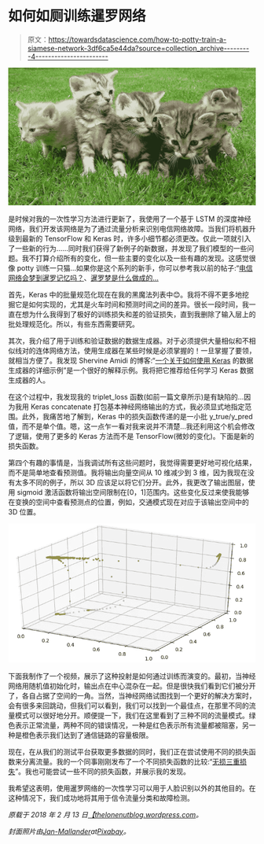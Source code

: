 # 如何如厕训练暹罗网络

> 原文：<https://towardsdatascience.com/how-to-potty-train-a-siamese-network-3df6ca5e44da?source=collection_archive---------4----------------------->

![](img/133895842c1ad88de9f581e07b2931e6.png)

是时候对我的一次性学习方法进行更新了，我使用了一个基于 LSTM 的深度神经网络，我们开发该网络是为了通过流量分析来识别电信网络故障。当我们将机器升级到最新的 TensorFlow 和 Keras 时，许多小细节都必须更改。仅此一项就引入了一些新的行为……同时我们获得了新例子的新数据，并发现了我们模型的一些问题。我不打算介绍所有的变化，但一些主要的变化以及一些有趣的发现。这感觉很像 potty 训练一只猫…如果你是这个系列的新手，你可以参考我以前的帖子:“[电信网络会梦到暹罗记忆吗？](https://thelonenutblog.wordpress.com/2017/12/14/do-telecom-networks-dreams-of-siamese-memories/)、[暹罗梦是什么做成的…](https://thelonenutblog.wordpress.com/2017/12/18/what-siamese-dreams-are-made-of/)

首先，Keras 中的批量规范化现在在我的黑魔法列表中😊。我将不得不更多地挖掘它是如何实现的，尤其是火车时间和预测时间之间的差异。很长一段时间，我一直在想为什么我得到了极好的训练损失和差的验证损失，直到我删除了输入层上的批处理规范化。所以，有些东西需要研究。

其次，我介绍了用于训练和验证数据的数据生成器。对于必须提供大量相似和不相似线对的连体网络方法，使用生成器在某些时候是必须掌握的！一旦掌握了要领，就相当方便了。我发现 Shervine Amidi 的博客:“[一个关于如何使用 Keras](https://stanford.edu/~shervine/blog/keras-how-to-generate-data-on-the-fly.html) 的数据生成器的详细示例”是一个很好的解释示例。我将把它推荐给任何学习 Keras 数据生成器的人。

在这个过程中，我发现我的 triplet_loss 函数(如前一篇文章所示)是有缺陷的…因为我用 Keras concatenate 打包基本神经网络输出的方式，我必须显式地指定范围。此外，我痛苦地了解到，Keras 中的损失函数传递的是一小批 y_true/y_pred 值，而不是单个值。嗯，这一点乍一看对我来说并不清楚…我还利用这个机会修改了逻辑，使用了更多的 Keras 方法而不是 TensorFlow(微妙的变化)。下面是新的损失函数。

第四个有趣的事情是，当我调试所有这些问题时，我觉得需要更好地可视化结果，而不是简单地查看预测值。我将输出向量空间从 10 维减少到 3 维，因为我现在没有太多不同的例子，所以 3D 应该足以将它们分开。此外，我更改了输出图层，使用 sigmoid 激活函数将输出空间限制在[0，1]范围内。这些变化反过来使我能够在变换的空间中查看预测点的位置，例如，交通模式现在对应于该输出空间中的 3D 位置。

![](img/7c4f9f282765ba54736cbcf2963a0141.png)

下面我制作了一个视频，展示了这种投射是如何通过训练而演变的。最初，当神经网络用随机值初始化时，输出点在中心混杂在一起。但是很快我们看到它们被分开了，各自占据了空间的一角。当然，当神经网络试图找到一个更好的解决方案时，会有很多来回跳动，但我们可以看到，我们可以找到一个最佳点，在那里不同的流量模式可以很好地分开。顺便提一下，我们在这里看到了三种不同的流量模式。绿色表示正常流量，两种不同的错误情况，一种是红色表示所有流量都被阻塞，另一种是橙色表示我们达到了通信链路的容量极限。

现在，在从我们的测试平台获取更多数据的同时，我们正在尝试使用不同的损失函数来分离流量。我的一个同事刚刚发布了一个不同损失函数的比较:“[无损三重损失](/lossless-triplet-loss-7e932f990b24)”。我也可能尝试一些不同的损失函数，并展示我的发现。

我希望这表明，使用暹罗网络的一次性学习可以用于人脸识别以外的其他目的。在这种情况下，我们成功地将其用于信令流量分类和故障检测。

*原载于 2018 年 2 月 13 日*[*【thelonenutblog.wordpress.com*](https://thelonenutblog.wordpress.com/2018/02/13/how-to-potty-train-a-siamese-network/)*。*

*封面照片由*[*Jan-Mallander*](https://pixabay.com/en/users/Jan-Mallander-615621/)*at*[*Pixabay*](https://pixabay.com)*。*
